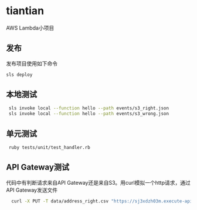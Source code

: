 # tiantian

AWS Lambda小项目

## 发布

发布项目使用如下命令

```bash
sls deploy 
```

## 本地测试
```bash
 sls invoke local --function hello --path events/s3_right.json
 sls invoke local --function hello --path events/s3_wrong.json
```

## 单元测试
```bash
 ruby tests/unit/test_handler.rb
```

## API Gateway测试
代码中有判断请求来自API Gateway还是来自S3。用curl模拟一个http请求，通过API Gateway发送文件
```bash
  curl -X PUT -T data/address_right.csv "https://sj3xdzh03m.execute-api.us-east-2.amazonaws.com/dev/hello"
```